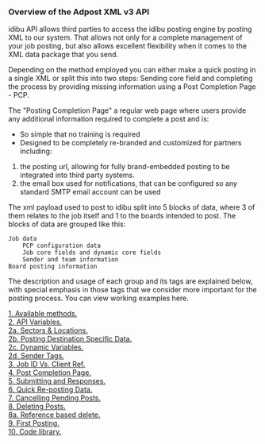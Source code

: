 ### **Overview of the Adpost XML v3 API**

idibu API allows third parties to access the idibu posting engine by posting XML to our system.
That allows not only for a complete management of your job posting, but also allows excellent flexibility when it comes to the XML data package that you send.

Depending on the method employed you can either make a quick posting in a single XML or split this into two steps: Sending core field and completing the process by providing missing information using a Post Completion Page - PCP.  

The "Posting Completion Page" a regular web page where users provide any additional information required to complete a post and is:

- So simple that no training is required
- Designed to be completely re-branded and customized for partners including:

1. the posting url, allowing for fully brand-embedded posting to be integrated into third party systems.
2. the email box used for notifications, that can be configured so any standard SMTP email account can be used

The xml payload used to post to idibu split into 5 blocks of data, where 3 of them relates to the job itself and 1 to the boards intended to post. The blocks of data are grouped like this:

    Job data
        PCP configuration data
        Job core fields and dynamic core fields
        Sender and team information
    Board posting information

The description and usage of each group and its tags are explained below, with special emphasis in those tags that we consider more important for the posting process. You can view working examples here.

<a href="https://github.com/oneworldmarket/idibu-api/blob/master/api-v3/methods.md">1. Available methods.</a><br>
<a href="https://github.com/oneworldmarket/idibu-api/blob/master/api-v3/vars.md">2. API Variables.</a><br>
<a href="https://github.com/oneworldmarket/idibu-api/blob/master/api-v3/Sector-and-locations.md">2a. Sectors & Locations.</a><br>
<a href="https://github.com/oneworldmarket/idibu-api/blob/master/api-v3/spec-data.md">2b. Posting Destination Specific Data.</a><br>
<a href="https://github.com/oneworldmarket/idibu-api/blob/master/api-v3/dyn-vars.md">2c. Dynamic Variables.</a><br>
<a href="https://github.com/oneworldmarket/idibu-api/blob/master/api-v3/sender-tags.md">2d. Sender Tags.</a><br>
<a href="https://github.com/oneworldmarket/idibu-api/blob/master/api-v3/jobidvsjobref.md">3. Job ID Vs. Client Ref.</a><br>
<a href="https://github.com/oneworldmarket/idibu-api/blob/master/api-v3/pcp.md">4. Post Completion Page.</a><br>
<a href="https://github.com/oneworldmarket/idibu-api/blob/master/api-v3/sub-and-resp.md">5. Submitting and Responses.</a><br>
<a href="https://github.com/oneworldmarket/idibu-api/blob/master/api-v3/quick-rep-job.md">6. Quick Re-posting Data.</a><br>
<a href="https://github.com/oneworldmarket/idibu-api/blob/master/api-v3/canceling-pend-posts.md">7. Cancelling Pending Posts.</a><br>
<a href="https://github.com/oneworldmarket/idibu-api/blob/master/api-v3/delet-jobs.md">8. Deleting Posts.</a><br>
<a href="https://github.com/oneworldmarket/idibu-api/blob/master/api-v3/ref-based-delete.md">8a. Reference based delete.</a><br>
<a href="https://github.com/oneworldmarket/idibu-api/blob/master/api-v3/first-test-posting.md">9. First Posting.</a><br>
<a href="https://github.com/oneworldmarket/idibu-api/blob/master/webservices/code-library/.net-basic-interaction.md" target="_blank">10. Code library.</a><br>
